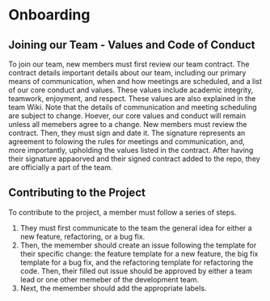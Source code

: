 
# Onboarding

## Joining our Team - Values and Code of Conduct
To join our team, new members must first review our team contract. The contract details important details about our team, including our primary means of communication, when and how meetings are scheduled, and a list of our core conduct and values. These values include academic integrity, teamwork, enjoyment, and respect. These values are also explained in the team Wiki. Note that the details of communication and meeting scheduling are subject to change. Hoever, our core values and conduct will remain unless all memebers agree to a change. New members must review the contract. Then, they must sign and date it. The signature represents an agreement to folowing the rules for meetings and communication, and, more importantly, upholding the values listed in the contract. After having their signature appaorved and their signed contract added to the repo, they are officially a part of the team.
## Contributing to the Project
To contribute to the project, a member must follow a series of steps.
1. They must first communicate to the team the general idea for either a new feature, refactoring, or a bug fix.
2. Then, the memember should create an issue following the template for their specific change: the feature template for a new feature, the big fix template for a bug fix, and the refactoring template for refactoring the code. Then, their filled out issue should be approved by either a team lead or one other memeber of the development team.
3. Next, the memember should add the appropriate labels.
